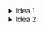 <details>
<summary>Idea 1</summary>

![Image1](url_to_image1)
Text for idea 1

</details>

<details>
<summary>Idea 2</summary>

![Image2](url_to_image2)
Text for idea 2

</details>
